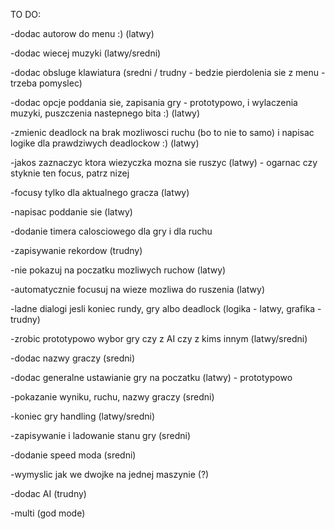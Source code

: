 TO DO:

-dodac autorow do menu :) (latwy)

-dodac wiecej muzyki (latwy/sredni)

-dodac obsluge klawiatura (sredni / trudny - bedzie pierdolenia sie z menu - trzeba pomyslec)

-dodac opcje poddania sie, zapisania gry - prototypowo, i wylaczenia muzyki, puszczenia nastepnego bita :) (latwy)

-zmienic deadlock na brak mozliwosci ruchu (bo to nie to samo) i napisac logike dla prawdziwych deadlockow :) (latwy)

-jakos zaznaczyc ktora wiezyczka mozna sie ruszyc (latwy) - ogarnac czy styknie ten focus, patrz nizej

-focusy tylko dla aktualnego gracza (latwy)

-napisac poddanie sie (latwy)

-dodanie timera calosciowego dla gry i dla ruchu

-zapisywanie rekordow (trudny)

-nie pokazuj na poczatku mozliwych ruchow (latwy)

-automatycznie focusuj na wieze mozliwa do ruszenia (latwy)

-ladne dialogi jesli koniec rundy, gry albo deadlock (logika - latwy, grafika - trudny)

-zrobic prototypowo wybor gry czy z AI czy z kims innym (latwy/sredni)

-dodac nazwy graczy (sredni)

-dodac generalne ustawianie gry na poczatku (latwy) - prototypowo

-pokazanie wyniku, ruchu, nazwy graczy (sredni)

-koniec gry handling (latwy/sredni)

-zapisywanie i ladowanie stanu gry (sredni)

-dodanie speed moda (sredni)

-wymyslic jak we dwojke na jednej maszynie (?)

-dodac AI (trudny)

-multi (god mode)
